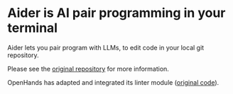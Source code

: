 # Aider is AI pair programming in your terminal

Aider lets you pair program with LLMs,
to edit code in your local git repository.

Please see the [original repository](https://github.com/paul-gauthier/aider) for more information.

OpenHands has adapted and integrated its linter module ([original code](https://github.com/paul-gauthier/aider/blob/main/aider/linter.py)).
